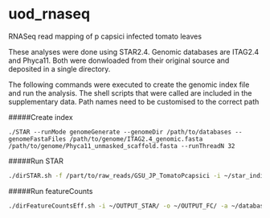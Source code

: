 uod_rnaseq
==========

RNASeq read mapping of p capsici infected tomato leaves

These analyses were done using STAR2.4. 
Genomic databases are ITAG2.4 and Phyca11. Both were donwloaded from their original source and deposited in a single directory.

The following commands were executed to create the genomic index file and run the analysis. The shell scripts that were called are included in the supplementary data. 
Path names need to be customised to the correct path

#####Create index
```shell
./STAR --runMode genomeGenerate --genomeDir /path/to/databases --genomeFastaFiles /path/to/genome/ITAG2.4_genomic.fasta /path/to/genome/Phyca11_unmasked_scaffold.fasta --runThreadN 32
```
#####Run STAR 
```sh
./dirSTAR.sh -f /part/to/raw_reads/GSU_JP_TomatoPcapsici -i ~/star_indices/ -o ~/OUTPUT_STAR/
```

#####Run featureCounts
```sh
./dirFeatureCountsEff.sh -i ~/OUTPUT_STAR/ -o ~/OUTPUT_FC/ -a ~/databases/PhycaEff_manual.gtf
```
